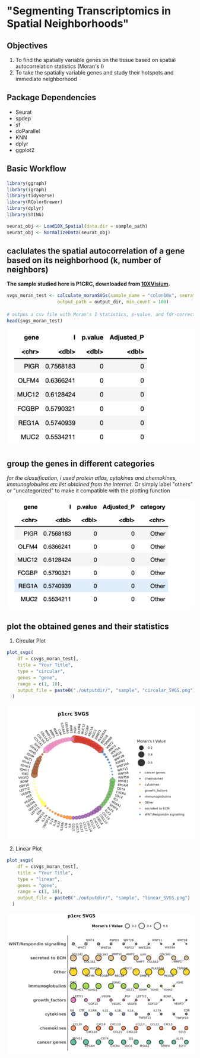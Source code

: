 # "Segmenting Transcriptomics in Spatial Neighborhoods"

## Objectives
1. To find the spatially variable genes on the tissue based on spatial autocorrelation statistics (Moran's I)
2. To take the spatially variable genes and study their hotspots and immediate neighborhood

## Package Dependencies
- Seurat
- spdep
- sf
- doParallel
- KNN
- dplyr
- ggplot2

## Basic Workflow

```r
library(ggraph)
library(igraph)
library(tidyverse)
library(RColorBrewer)
library(dplyr)
library(STING)
```

```r
seurat_obj <- Load10X_Spatial(data.dir = sample_path)
seurat_obj <- NormalizeData(seurat_obj)
```

## caclulates the spatial autocorrelation of a gene based on its neighborhood (k, number of neighbors)

**The sample studied here is P1CRC, downloaded from [10XVisium](https://www.10xgenomics.com/products/visium-hd-spatial-gene-expression/dataset-human-crc).**

```r
svgs_moran_test <- calculate_moranSVGs(sample_name = "colon10x", seurat_obj=seurat_obj, layer = "data", k = 20,
                   output_path = output_dir, min_count = 100)
                   
# outpus a csv file with Moran's I statistics, p-value, and fdr-corrected p-value for each gene present in > min_count #cells.
head(svgs_moran_test)
```
![SVG_calculated](images/calculate_SVG_output.png)

## group the genes in different categories 
*for the classification, i used protein atlas, cytokines and chemokines, immunoglobulins etc list obtained from the internet.*
Or simply label "others" or "uncategorized" to make it compatible with the plotting function

![Categories Added](images/add_gene_category.png)


## plot the obtained genes and their statistics

1. Circular Plot

```r
plot_svgs(
    df = csvgs_moran_test], 
    title = "Your Title", 
    type = "circular", 
    genes = "gene", 
    range = c(1, 10), 
    output_file = paste0("./outputdir/", "sample", "circular_SVGS.png")
  )
```

![Cicular Plot](images/p1crccircular_SVGS.png)

2. Linear Plot

```r
plot_svgs(
    df = csvgs_moran_test], 
    title = "Your Title", 
    type = "linear", 
    genes = "gene", 
    range = c(1, 10), 
    output_file = paste0("./outputdir/", "sample", "linear_SVGS.png")
  )

```

![Cicular Plot](images/p1crclinear_SVGS.png)

